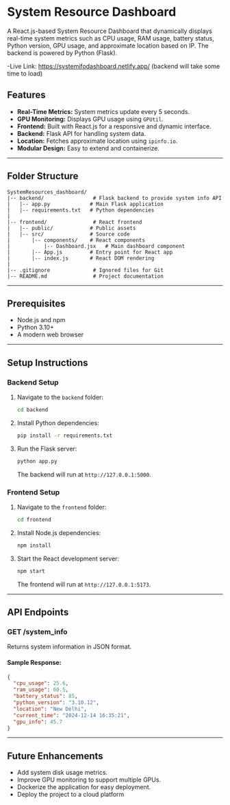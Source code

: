 # System Resource Dashboard

A React.js-based System Resource Dashboard that dynamically displays real-time system metrics such as CPU usage, RAM usage, battery status, Python version, GPU usage, and approximate location based on IP. The backend is powered by Python (Flask).

-Live Link: https://systemifodashboard.netlify.app/ (backend will take some time to load)

## Features

- **Real-Time Metrics:** System metrics update every 5 seconds.
- **GPU Monitoring:** Displays GPU usage using `GPUtil`.
- **Frontend:** Built with React.js for a responsive and dynamic interface.
- **Backend:** Flask API for handling system data.
- **Location:** Fetches approximate location using `ipinfo.io`.
- **Modular Design:** Easy to extend and containerize.

---

## Folder Structure

```plaintext
SystemResources_dashboard/
|-- backend/                # Flask backend to provide system info API
|   |-- app.py             # Main Flask application
|   |-- requirements.txt   # Python dependencies
|
|-- frontend/               # React frontend
|   |-- public/            # Public assets
|   |-- src/               # Source code
|       |-- components/    # React components
|           |-- Dashboard.jsx   # Main dashboard component
|       |-- App.js         # Entry point for React app
|       |-- index.js       # React DOM rendering
|
|-- .gitignore              # Ignored files for Git
|-- README.md               # Project documentation
```

---

## Prerequisites

- Node.js and npm
- Python 3.10+
- A modern web browser

---

## Setup Instructions

### **Backend Setup**

1. Navigate to the `backend` folder:
   ```bash
   cd backend
   ```

2. Install Python dependencies:
   ```bash
   pip install -r requirements.txt
   ```

3. Run the Flask server:
   ```bash
   python app.py
   ```

   The backend will run at `http://127.0.0.1:5000`.

### **Frontend Setup**

1. Navigate to the `frontend` folder:
   ```bash
   cd frontend
   ```

2. Install Node.js dependencies:
   ```bash
   npm install
   ```

3. Start the React development server:
   ```bash
   npm start
   ```

   The frontend will run at `http://127.0.0.1:5173`.

---

## API Endpoints

### **GET /system_info**
Returns system information in JSON format.

#### Sample Response:
```json
{
  "cpu_usage": 25.6,
  "ram_usage": 60.5,
  "battery_status": 85,
  "python_version": "3.10.12",
  "location": "New Delhi",
  "current_time": "2024-12-14 16:35:21",
  "gpu_info": 45.7
}
```

---

## Future Enhancements

- Add system disk usage metrics.
- Improve GPU monitoring to support multiple GPUs.
- Dockerize the application for easy deployment.
- Deploy the project to a cloud platform



